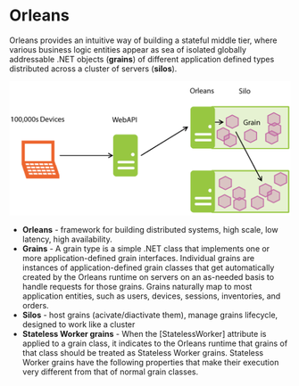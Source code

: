 # Orleans
Orleans provides an intuitive way of building a stateful middle tier, where various business logic entities appear as sea of isolated globally addressable .NET objects (**grains**) of different application defined types distributed across a cluster of servers (**silos**).

![](https://github.com/khdevnet/orleans/blob/master/docs/orleans-basic-architecture.png)
* **Orleans** - framework for building distributed systems, high scale, low latency, high availability.
* **Grains** - A grain type is a simple .NET class that implements one or more application-defined grain interfaces. Individual grains are instances of application-defined grain classes that get automatically created by the Orleans runtime on servers on an as-needed basis to handle requests for those grains. Grains naturally map to most application entities, such as users, devices, sessions, inventories, and orders. 
* **Silos** - host grains (acivate/diactivate them), manage grains lifecycle, designed to work like a cluster
* **Stateless Worker grains** - When the [StatelessWorker] attribute is applied to a grain class, it indicates to the Orleans runtime that grains of that class should be treated as Stateless Worker grains. Stateless Worker grains have the following properties that make their execution very different from that of normal grain classes.
